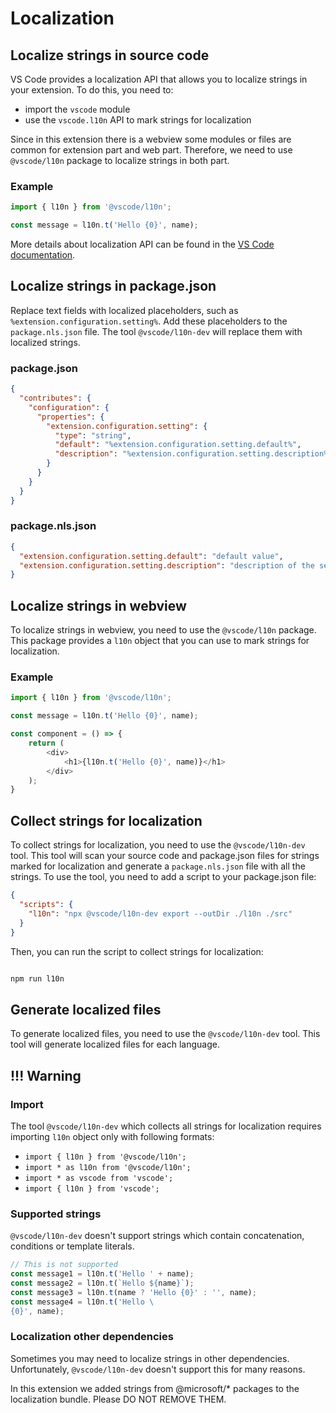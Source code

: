 # Localization

## Localize strings in source code

VS Code provides a localization API that allows you to localize strings in your extension. To do this, you need to:
- import the `vscode` module
- use the `vscode.l10n` API to mark strings for localization

Since in this extension there is a webview some modules or files are common for extension part and web part.
Therefore, we need to use `@vscode/l10n` package to localize strings in both part.

### Example
```typescript
import { l10n } from '@vscode/l10n';

const message = l10n.t('Hello {0}', name);
```

More details about localization API can be found in the [VS Code documentation](https://github.com/microsoft/vscode-l10n).

## Localize strings in package.json

Replace text fields with localized placeholders, such as `%extension.configuration.setting%`.
Add these placeholders to the `package.nls.json` file. The tool `@vscode/l10n-dev` will replace them with localized strings.

### package.json
```json
{
  "contributes": {
    "configuration": {
      "properties": {
        "extension.configuration.setting": {
          "type": "string",
          "default": "%extension.configuration.setting.default%",
          "description": "%extension.configuration.setting.description%"
        }
      }
    }
  }
}
```

### package.nls.json
```json
{
  "extension.configuration.setting.default": "default value",
  "extension.configuration.setting.description": "description of the setting"
}
```

## Localize strings in webview

To localize strings in webview, you need to use the `@vscode/l10n` package. This package provides a `l10n` object
that you can use to mark strings for localization.

### Example
```typescript
import { l10n } from '@vscode/l10n';

const message = l10n.t('Hello {0}', name);

const component = () => {
    return (
        <div>
            <h1>{l10n.t('Hello {0}', name)}</h1>
        </div>
    );
}

```

## Collect strings for localization

To collect strings for localization, you need to use the `@vscode/l10n-dev` tool. This tool will scan your source code
and package.json files for strings marked for localization and generate a `package.nls.json` file with all the strings.
To use the tool, you need to add a script to your package.json file:

```json
{
  "scripts": {
    "l10n": "npx @vscode/l10n-dev export --outDir ./l10n ./src"
  }
}
```

Then, you can run the script to collect strings for localization:
```bash

npm run l10n
```

## Generate localized files

To generate localized files, you need to use the `@vscode/l10n-dev` tool. This tool will generate localized files for each language.

## !!! Warning

### Import

The tool `@vscode/l10n-dev` which collects all strings for localization requires importing `l10n` object only with following formats:
- `import { l10n } from '@vscode/l10n';`
- `import * as l10n from '@vscode/l10n';`
- `import * as vscode from 'vscode';`
- `import { l10n } from 'vscode';`

### Supported strings

`@vscode/l10n-dev` doesn't support strings which contain concatenation, conditions or template literals.
```typescript
// This is not supported
const message1 = l10n.t('Hello ' + name);
const message2 = l10n.t(`Hello ${name}`);
const message3 = l10n.t(name ? 'Hello {0}' : '', name);
const message4 = l10n.t('Hello \
{0}', name);
```

### Localization other dependencies

Sometimes you may need to localize strings in other dependencies. Unfortunately, `@vscode/l10n-dev` doesn't support this for many reasons.

In this extension we added strings from @microsoft/* packages to the localization bundle. Please DO NOT REMOVE THEM.

